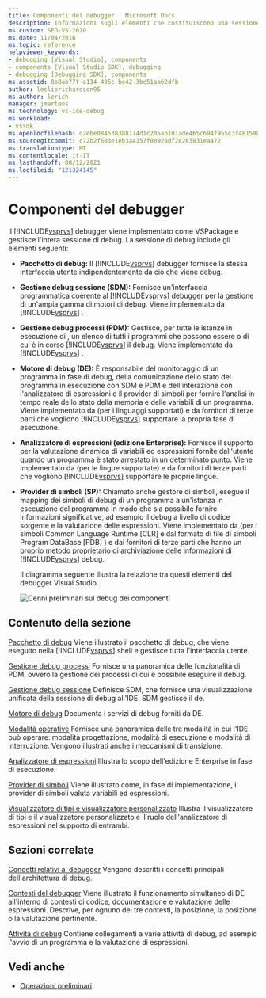 ```yaml
---
title: Componenti del debugger | Microsoft Docs
description: Informazioni sugli elementi che costituiscono una sessione di debug, gestita dal debugger Visual Studio, implementata come VSPackage.
ms.custom: SEO-VS-2020
ms.date: 11/04/2016
ms.topic: reference
helpviewer_keywords:
- debugging [Visual Studio], components
- components [Visual Studio SDK], debugging
- debugging [Debugging SDK], components
ms.assetid: 8b8ab77f-a134-495c-be42-3bc51aa62dfb
author: leslierichardson95
ms.author: lerich
manager: jmartens
ms.technology: vs-ide-debug
ms.workload:
- vssdk
ms.openlocfilehash: d2ebe084538388174d1c205ab101ade465c694f955c3f481598edb0b1da60827
ms.sourcegitcommit: c72b2f603e1eb3a4157f00926df2e263831ea472
ms.translationtype: MT
ms.contentlocale: it-IT
ms.lasthandoff: 08/12/2021
ms.locfileid: "121324145"
---
```

# <a name="debugger-components"></a>Componenti del debugger
Il [!INCLUDE[vsprvs](../../code-quality/includes/vsprvs_md.md)] debugger viene implementato come VSPackage e gestisce l'intera sessione di debug. La sessione di debug include gli elementi seguenti:

- **Pacchetto di debug:** Il [!INCLUDE[vsprvs](../../code-quality/includes/vsprvs_md.md)] debugger fornisce la stessa interfaccia utente indipendentemente da ciò che viene debug.

- **Gestione debug sessione (SDM):** Fornisce un'interfaccia programmatica coerente al [!INCLUDE[vsprvs](../../code-quality/includes/vsprvs_md.md)] debugger per la gestione di un'ampia gamma di motori di debug. Viene implementato da [!INCLUDE[vsprvs](../../code-quality/includes/vsprvs_md.md)] .

- **Gestione debug processi (PDM):** Gestisce, per tutte le istanze in esecuzione di , un elenco di tutti i programmi che possono essere o di cui è in corso [!INCLUDE[vsprvs](../../code-quality/includes/vsprvs_md.md)] il debug. Viene implementato da [!INCLUDE[vsprvs](../../code-quality/includes/vsprvs_md.md)] .

- **Motore di debug (DE):** È responsabile del monitoraggio di un programma in fase di debug, della comunicazione dello stato del programma in esecuzione con SDM e PDM e dell'interazione con l'analizzatore di espressioni e il provider di simboli per fornire l'analisi in tempo reale dello stato della memoria e delle variabili di un programma. Viene implementato da (per i linguaggi supportati) e da fornitori di terze parti che vogliono [!INCLUDE[vsprvs](../../code-quality/includes/vsprvs_md.md)] supportare la propria fase di esecuzione.

- **Analizzatore di espressioni (edizione Enterprise):** Fornisce il supporto per la valutazione dinamica di variabili ed espressioni fornite dall'utente quando un programma è stato arrestato in un determinato punto. Viene implementato da (per le lingue supportate) e da fornitori di terze parti che vogliono [!INCLUDE[vsprvs](../../code-quality/includes/vsprvs_md.md)] supportare le proprie lingue.

- **Provider di simboli (SP):** Chiamato anche gestore di simboli, esegue il mapping dei simboli di debug di un programma a un'istanza in esecuzione del programma in modo che sia possibile fornire informazioni significative, ad esempio il debug a livello di codice sorgente e la valutazione delle espressioni. Viene implementato da (per i simboli Common Language Runtime [CLR] e dal formato di file di simboli Program DataBase [PDB] ) e dai fornitori di terze parti che hanno un proprio metodo proprietario di archiviazione delle informazioni di [!INCLUDE[vsprvs](../../code-quality/includes/vsprvs_md.md)] debug.

  Il diagramma seguente illustra la relazione tra questi elementi del debugger Visual Studio.

  ![Cenni preliminari sul debug dei componenti](../../extensibility/debugger/media/dbugcompovrview.gif "DBugCompOvrview")

## <a name="in-this-section"></a>Contenuto della sezione
 [Pacchetto di debug](../../extensibility/debugger/debug-package.md) Viene illustrato il pacchetto di debug, che viene eseguito nella [!INCLUDE[vsprvs](../../code-quality/includes/vsprvs_md.md)] shell e gestisce tutta l'interfaccia utente.

 [Gestione debug processi](../../extensibility/debugger/process-debug-manager.md) Fornisce una panoramica delle funzionalità di PDM, ovvero la gestione dei processi di cui è possibile eseguire il debug.

 [Gestione debug sessione](../../extensibility/debugger/session-debug-manager.md) Definisce SDM, che fornisce una visualizzazione unificata della sessione di debug all'IDE. SDM gestisce il de.

 [Motore di debug](../../extensibility/debugger/debug-engine.md) Documenta i servizi di debug forniti da DE.

 [Modalità operative](../../extensibility/debugger/operational-modes.md) Fornisce una panoramica delle tre modalità in cui l'IDE può operare: modalità progettazione, modalità di esecuzione e modalità di interruzione. Vengono illustrati anche i meccanismi di transizione.

 [Analizzatore di espressioni](../../extensibility/debugger/expression-evaluator.md) Illustra lo scopo dell'edizione Enterprise in fase di esecuzione.

 [Provider di simboli](../../extensibility/debugger/symbol-provider.md) Viene illustrato come, in fase di implementazione, il provider di simboli valuta variabili ed espressioni.

 [Visualizzatore di tipi e visualizzatore personalizzato](../../extensibility/debugger/type-visualizer-and-custom-viewer.md) Illustra il visualizzatore di tipi e il visualizzatore personalizzato e il ruolo dell'analizzatore di espressioni nel supporto di entrambi.

## <a name="related-sections"></a>Sezioni correlate
 [Concetti relativi al debugger](../../extensibility/debugger/debugger-concepts.md) Vengono descritti i concetti principali dell'architettura di debug.

 [Contesti del debugger](../../extensibility/debugger/debugger-contexts.md) Viene illustrato il funzionamento simultaneo di DE all'interno di contesti di codice, documentazione e valutazione delle espressioni. Descrive, per ognuno dei tre contesti, la posizione, la posizione o la valutazione pertinente.

 [Attività di debug](../../extensibility/debugger/debugging-tasks.md) Contiene collegamenti a varie attività di debug, ad esempio l'avvio di un programma e la valutazione di espressioni.

## <a name="see-also"></a>Vedi anche
- [Operazioni preliminari](../../extensibility/debugger/getting-started-with-debugger-extensibility.md)
